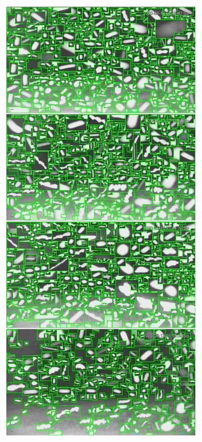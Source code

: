 ![20200613-222025-225030](in/20200613/20200613-222025-225030_0_.jpg)
![20200613-225035-232040](in/20200613/20200613-225035-232040_0_.jpg)
![20200613-232045-235050](in/20200613/20200613-232045-235050_0_.jpg)
![20200613-235055-000000](in/20200613/20200613-235055-000000_0_.jpg)
